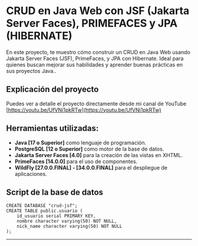 # CRUD en Java Web con JSF (Jakarta Server Faces), PRIMEFACES y JPA (HIBERNATE) 

En este proyecto, te muestro cómo construir un CRUD en Java Web usando Jakarta Server Faces (JSF), PrimeFaces, y JPA con Hibernate. Ideal para quienes buscan mejorar sus habilidades y aprender buenas prácticas en sus proyectos Java..

## Explicación del proyecto

Puedes ver a detalle el proyecto directamente desde mi canal de YouTube [https://youtu.be/UfVNi1pkRTw](https://youtu.be/UfVNi1pkRTw)


##  Herramientas utilizadas:
- **Java [17 o Superior]** como lenguaje de programación.
- **PostgreSQL  [12 o Superior]** como motor de la base de datos.
- **Jakarta Server Faces [4.0]** para la creación de las vistas en XHTML.
- **PrimeFaces [14.0.0]**  para el uso de componentes.
- **WildFly [27.0.0.FINAL] - [34.0.0.FINAL]** para el despliegue de aplicaciones.


## Script de la base de datos

```
CREATE DATABASE "crud-jsf";
CREATE TABLE public.usuario (
    id_usuario serial PRIMARY KEY,
    nombre character varying(50) NOT NULL,
    nick_name character varying(50) NOT NULL
);
```


---
